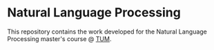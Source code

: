 # Natural Language Processing

This repository contains the work developed for the Natural Language Processing master's course @ [TUM](https://www.tum.de/).
